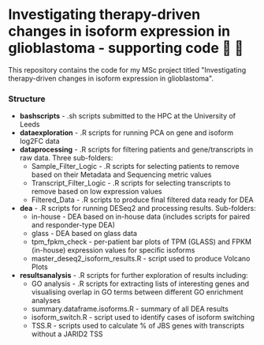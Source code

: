 # Investigating therapy-driven changes in isoform expression in glioblastoma - supporting code :dna: :brain:

This repository contains the code for my MSc project titled "Investigating therapy-driven changes in isoform expression in glioblastoma".

### Structure

* **bashscripts** - .sh scripts submitted to the HPC at the University of Leeds
* **dataexploration** - .R scripts for running PCA on gene and isoform log2FC data
* **dataprocessing** - .R scripts for filtering patients and gene/transcripts in raw data. Three sub-folders:
  * Sample_Filter_Logic - .R scripts for selecting patients to remove based on their Metadata and Sequencing metric values
  * Transcript_Filter_Logic - .R scripts for selecting transcripts to remove based on low expression values
  * Filtered_Data - .R scripts to produce final filtered data ready for DEA
* **dea** - .R scripts for running DESeq2 and processing results. Sub-folders:
  * in-house - DEA based on in-house data (includes scripts for paired and responder-type DEA)
  * glass - DEA based on glass data
  * tpm_fpkm_check - per-patient bar plots of TPM (GLASS) and FPKM (in-house) expression values for specific isoforms
  * master_deseq2_isoform_results.R - script used to produce Volcano Plots
* **resultsanalysis** - .R scripts for further exploration of results including:
  * GO analysis - .R scripts for extracting lists of interesting genes and visualising overlap in GO terms between different GO enrichment analyses
  * summary.dataframe.isoforms.R - summary of all DEA results
  * isoform_switch.R - script used to identify cases of isoform switching
  * TSS.R - scripts used to calculate % of JBS genes with transcripts without a JARID2 TSS

